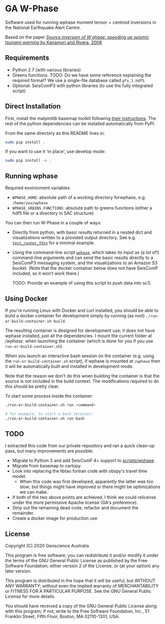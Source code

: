 # GA W-Phase

Software used for running wphase moment tensor + centroid inversions in the
National Earthquake Alert Centre.

Based on the paper [*Source inversion of W phase: speeding up seismic tsunami
warning* by Kanamori and Rivera, 2008](https://doi.org/10.1111/j.1365-246X.2008.03887.x)


## Requirements

- Python 2.7 (with various libraries)
- Greens functions. TODO: Do we have some reference explaining the required format?
  We use a single-file database called `gfs_1.hdf5`.
- Optional: SeisComP3 with python libraries (to use the fully integrated script)


## Direct Installation

First, install the matplotlib basemap toolkit following [their
instructions](https://github.com/matplotlib/basemap). The rest of the python
dependencies can be installed automatically from PyPI.

From the same directory as this README lives in:

```sh
sudo pip install .
```

If you want to use it 'in place', use develop mode:

```sh
sudo pip install -e .
```

## Running wphase

Required environment variables:

- `WPHASE_HOME`: absolute path of a working directory forwphase, e.g. `/home/you/wphase`
- `WPHASE_GREENS_FUNCTIONS`: absolute path to greens functions (either a hdf5
  file or a directory in SAC structure)

You can then run W-Phase in a couple of ways:

- Directly from python, with basic results returned in a nested dict and
  visualizations written to a provided output directory. See e.g.
  [`test_runner_fdsn`](tests/test_runner_fdsn.py) for a minimal example.
- Using the command-line script [`wphase`](scripts/wphase), which takes its
  input as (a lot of!) command-line arguments and can send the basic results
  directly to a SeisComP3 messaging system, and the visualizations to an Amazon
  S3 bucket.  (Note that the docker container below does not have SeisComP
  included, so it won't work there.)

  TODO: Provide an example of using this script to push data into sc3.


## Using Docker

If you're running Linux with Docker and curl installed, you should be able to
build a docker container for development simply by running (as root)
`./run-or-build-container.sh build`.

The resulting container is designed for development use; it does not have wphase
installed, just all the dependencies. I mount the current folder at */wphase*.
when launching the container (which is done for you if you use
`run-or-build-container.sh`).

When you launch an interactive bash session on the container (e.g. using the
`run-or-build-container.sh` script), if wphase is mounted at `/wphase` then it
will be automatically built and installed in development mode.

Note that the reason we don't do this wnen building the container is that the
source is not included in the build context. The modifications required to do
this should be pretty clear.

To start some process inside the container:

```sh
./run-or-build-container.sh run <command>

# for example, to start a bash terminal:
./run-or-build-container.sh run bash
```


## TODO

I extracted this code from our private repository and ran a quick clean-up
pass, but many improvements are possible:

- Migrate to Python 3 and add SeisComP 4+ support to [scripts/wphase](scripts/wphase).
- Migrate from basemap to cartopy.
- Look into replacing the libtau fortran code with obspy's travel time model.
    - When this code was first developed, apparently the latter was too slow; but
      things might have improved or there might be optimizations we can make.
- If both of the two above points are achieved, I think we could relicense
  under the more permissive Apache license (GA's preference).
- Strip out the remaining dead code, refactor and document the remainder.
- Create a docker image for production use


## License

Copyright (C) 2020 Geoscience Australia

This program is free software; you can redistribute it and/or
modify it under the terms of the GNU General Public License
as published by the Free Software Foundation; either version 2
of the License, or (at your option) any later version.

This program is distributed in the hope that it will be useful,
but WITHOUT ANY WARRANTY; without even the implied warranty of
MERCHANTABILITY or FITNESS FOR A PARTICULAR PURPOSE.  See the
GNU General Public License for more details.

You should have received a copy of the GNU General Public License
along with this program; if not, write to the Free Software
Foundation, Inc., 51 Franklin Street, Fifth Floor, Boston, MA  02110-1301, USA.
